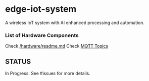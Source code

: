 # edge-iot-system
A wireless IoT system with AI enhanced processing and automation.

### List of Hardware Components
Check [/hardware/readme.md](hardware/readme.md)
Check [MQTT Topics](application/topics_mqtt.md)

## STATUS
In Progress.
See #issues for more details.
